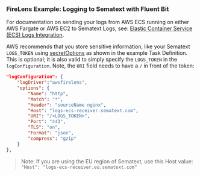 ### FireLens Example: Logging to Sematext with Fluent Bit

For documentation on sending your logs from AWS ECS running on either AWS Fargate or AWS EC2 to Sematext Logs, see: [Elastic Container Service (ECS) Logs Integration](https://sematext.com/docs/integration/ecs-logs/).

AWS recommends that you store sensitive information, like your Sematext `LOGS_TOKEN` using [secretOptions](https://docs.aws.amazon.com/AmazonECS/latest/APIReference/API_Secret.html) as shown in the example Task Definition. This is optional; it is also valid to simply specify the `LOGS_TOKEN` in the `logConfiguration`. Note, the `URI` field needs to have a `/` in front of the token:

```json
"logConfiguration": {
    "logDriver":"awsfirelens",
    "options": {
        "Name": "http",
        "Match": "*",
        "Header": "sourceName nginx",
        "Host": "logs-ecs-receiver.sematext.com",
        "URI": "/<LOGS_TOKEN>",
        "Port": "443",
        "TLS": "on",
        "Format": "json",
        "compress": "gzip"
    }
},
```

> Note: If you are using the EU region of Sematext, use this Host value: `"Host": "logs-ecs-receiver.eu.sematext.com"`

